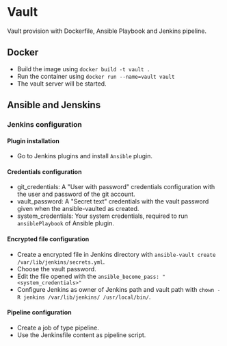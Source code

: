 # Vault
Vault provision with Dockerfile, Ansible Playbook and Jenkins pipeline.

## Docker
- Build the image using `docker build -t vault .`
- Run the container using `docker run --name=vault vault`
- The vault server will be started.

## Ansible and Jenskins
### Jenkins configuration
#### Plugin installation
- Go to Jenkins plugins and install `Ansible` plugin.

#### Credentials configuration
- git_credentials: A "User with password" credentials configuration with the user and password of the git account.
- vault_password: A "Secret text" credentials with the vault password given when the ansible-vaulted as created.
- system_credentials: Your system credentials, required to run `ansiblePlaybook` of Ansible plugin.

#### Encrypted file configuration
- Create a encrypted file in Jenkins directory with `ansible-vault create /var/lib/jenkins/secrets.yml`.
- Choose the vault password.
- Edit the file opened with the `ansible_become_pass: "<system_credentials>"`
- Configure Jenkins as owner of Jenkins path and vault path with `chown -R jenkins /var/lib/jenkins/ /usr/local/bin/`.

#### Pipeline configuration
- Create a job of type pipeline.
- Use the Jenkinsfile content as pipeline script.
